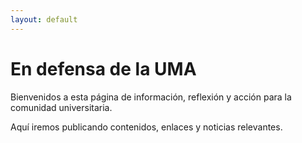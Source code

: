 ```yaml
---
layout: default
---
```


# En defensa de la UMA

Bienvenidos a esta página de información, reflexión y acción para la comunidad universitaria.

Aquí iremos publicando contenidos, enlaces y noticias relevantes.
